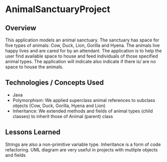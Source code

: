 # AnimalSanctuaryProject

## Overview
This application models an animal sanctuary. The sanctuary has space for five types of animals: Cow, Duck, Lion, Gorilla and Hyena. The animals live happy lives and are cared for by an attendant.
The application is to help the user find available space to house and feed individuals of those specified animal types. The application will indicate also indicate if there is/ are no space to house the animals. 


## Technologies / Concepts Used
* Java
* Polymorphism: We applied superclass animal references to subclass objects (Cow, Duck, Gorilla, Hyena and Lion)
* Inheritance: We extended methods and fields of animal types (child classes) to inherit those of Animal (parent) class 

## Lessons Learned
 Strings are also a non-primitive variable type.
 Inheritance is a form of code refactoring.
 UML diagram are very useful in projects with mutliple objects and fields
 


